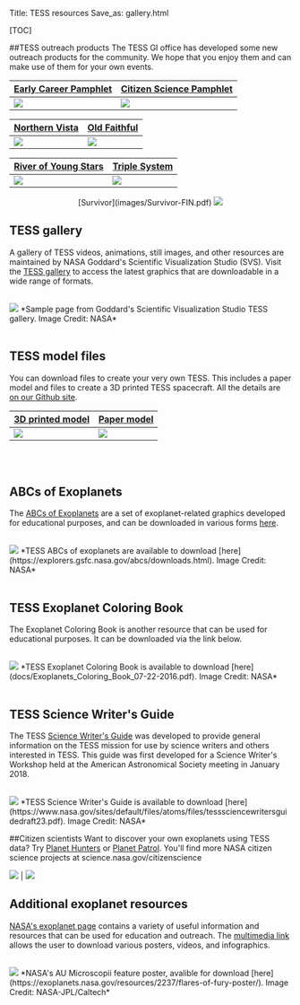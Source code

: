 Title: TESS resources
Save_as: gallery.html

[TOC]

##TESS outreach products
The TESS GI office has developed some new outreach products for the community. We hope that you enjoy them and can make use of them for your own events. 

[Early Career Pamphlet](images/Early-FIN.pdf) | [Citizen Science Pamphlet](images/Citizenscience-FIN.pdf) |
:-------------------------|:-------------------------
<img class="img-responsive" style="max-width:90%;" src="images/early.png"> | <img class="img-responsive" style="max-width:90%;" src="images/citizen.png">

[Northern Vista](images/Northernsky-FIN.pdf) | [Old Faithful](images/Oldfaithful-FIN.pdf) |
:-------------------------|:-------------------------
<img class="img-responsive" style="max-width:100%;" src="images/Northernsky-FIN.pdf"> | <img class="img-responsive" style="max-width:100%;" src="images/Oldfaithful-FIN.pdf">

[River of Young Stars](images/Riverofyoungstars-FIN.pdf) | [Triple System](images/Triplesystem-FIN.pdf) |
:-------------------------|:-------------------------
<img class="img-responsive" style="max-width:100%;" src="images/Riverofyoungstars-FIN.pdf"> | <img class="img-responsive" style="max-width:100%;" src="images/Triplesystem-FIN.pdf">

<center>
[Survivor](images/Survivor-FIN.pdf)
<img class="img-responsive" style="max-width:50%;" src="images/Survivor-FIN.pdf" > 
</center>

## TESS gallery
A gallery of TESS videos, animations, still images, and other resources are maintained by NASA Goddard's Scientific Visualization Studio (SVS). Visit the [TESS gallery](https://svs.gsfc.nasa.gov/Gallery/TESS.html) to access the latest graphics that are downloadable in a wide range of formats.

<br/>
<img class="img-responsive" style="max-width:80%;" src="images/tess-svs.png">
*Sample page from Goddard's Scientific Visualization Studio TESS gallery. Image Credit: NASA*
<br/>

<br/>

## TESS model files
You can download files to create your very own TESS. This includes a paper model and files to create a 3D printed TESS spacecraft. All the details are [on our Github site](https://github.com/tessgi/tess-3d-printing-model).


[3D printed model](https://github.com/tessgi/tess-3d-printing-model) | [Paper model](https://github.com/tessgi/tess-3d-printing-model) |
:-------------------------|:-------------------------
<img class="img-responsive" style="max-width:80%;" src="images/tess_3d_model_1.jpg"> | <img class="img-responsive" style="max-width:80%;" src="images/tess_paper_model_1.jpg">
<br/>

<br/>


## ABCs of Exoplanets

The [ABCs of Exoplanets](https://explorers.gsfc.nasa.gov/abcs/index.html) are a set of exoplanet-related graphics developed for educational purposes, and can be downloaded in various forms [here](https://explorers.gsfc.nasa.gov/abcs/downloads.html).

<br/>
<img class="img-responsive" style="max-width:80%;" src="images/tess-abc.png">
*TESS ABCs of exoplanets are available to download [here](https://explorers.gsfc.nasa.gov/abcs/downloads.html). Image Credit: NASA*
<br/>

<br/>

## TESS Exoplanet Coloring Book

The Exoplanet Coloring Book is another resource that can be used for
educational purposes. It can be downloaded via the link below.

<br/>
<img class="img-responsive" style="max-width:80%;" src="images/tess-coloring-book.png">
*TESS Exoplanet Coloring Book is available to download [here](docs/Exoplanets_Coloring_Book_07-22-2016.pdf). Image Credit: NASA*
<br/>

<br/>

## TESS Science Writer's Guide

The TESS [Science Writer's Guide](https://www.nasa.gov/sites/default/files/atoms/files/tesssciencewritersguidedraft23.pdf) was developed to provide general information on the TESS mission for use by science writers and others interested in TESS. This guide was first developed for a Science Writer's Workshop held at the American Astronomical Society meeting in January 2018.


<br/>
<img class="img-responsive" style="max-width:80%;" src="images/tess-science-writers-guide.png">
*TESS Science Writer's Guide is available to download [here](https://www.nasa.gov/sites/default/files/atoms/files/tesssciencewritersguidedraft23.pdf). Image Credit: NASA*
<br/>


<!--
<br/>
<img class="img-responsive" style="max-width:80%;" src="images/tess-poster.png">
*TESS poster available in high-res to download [here](https://explorers.gsfc.nasa.gov/abcs/downloads.html). Image Credit: NASA*
<br/>
-->


##Citizen scientists
Want to discover your own exoplanets using TESS data? Try 
[Planet Hunters](planethunters.org) or [Planet Patrol](exoplanetpatrol.org). 
You'll find more NASA citizen science projects at science.nasa.gov/citizenscience

<img class="img-responsive" style="max-width:80%;" src="images/planetpatrol.png"> | <img class="img-responsive" style="max-width:80%;" src="images/planethunters.png">



## Additional exoplanet resources

[NASA's exoplanet page](https://exoplanets.nasa.gov) contains a variety of useful information and resources that can be used for education and outreach. The [multimedia link](https://exoplanets.nasa.gov/multimedia/exoplanet-travel-bureau/?page=0&per_page=25&order=pub_date+desc%2C+id+desc&search=&category=122%3A174) allows  the user to download various posters, videos, and infographics.

<br/>
<img class="img-responsive" style="max-width:80%;" src="images/2237_FLARES_RGB_smallv2.jpg">
*NASA's AU Microscopii feature poster, avalible for download [here](https://exoplanets.nasa.gov/resources/2237/flares-of-fury-poster/). Image Credit: NASA-JPL/Caltech*
<br/>